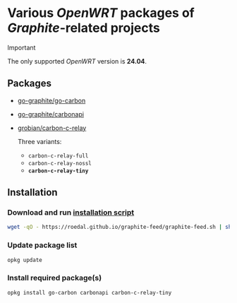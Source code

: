 # Various *OpenWRT* packages of *Graphite*-related projects

> [!IMPORTANT]
> The only supported *OpenWRT* version is **24.04**.

## Packages

* [go-graphite/go-carbon](https://github.com/go-graphite/go-carbon)
* [go-graphite/carbonapi](https://github.com/go-graphite/carbonapi)
* [grobian/carbon-c-relay](https://github.com/grobian/carbon-c-relay)

  Three variants:

  * `carbon-c-relay-full`
  * `carbon-c-relay-nossl`
  * **`carbon-c-relay-tiny`**

## Installation

### Download and run [installation script](https://github.com/RoEdAl/graphite-feed/blob/main/openwrt/graphite-feed.sh)

```sh
wget -qO - https://roedal.github.io/graphite-feed/graphite-feed.sh | sh
```

### Update package list

```sh
opkg update
```

### Install required package(s)

```sh
opkg install go-carbon carbonapi carbon-c-relay-tiny
```
